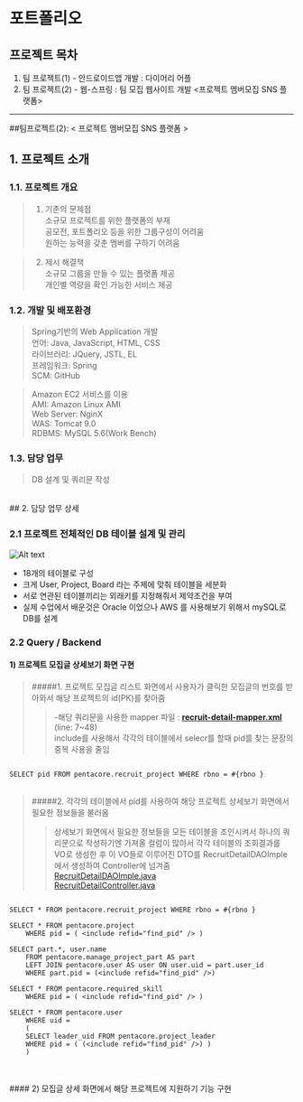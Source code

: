 # 포트폴리오

## 프로젝트 목차
1. 팀 프로젝트(1) - 안드로이드앱 개발 : 다이어리 어플
2. 팀 프로젝트(2) - 웹-스프링 : 팀 모집 웹사이트 개발 <프로젝트 멤버모집 SNS 플랫폼>

*****
##팀프로젝트(2): < 프로젝트 멤버모집 SNS 플랫폼 >
## 1. 프로젝트 소개

### 1.1. 프로젝트 개요
>1. 기존의 문제점<br/>
소규모 프로젝트를 위한 플랫폼의 부재<br/>
공모전, 포트폴리오 등을 위한 그룹구성이 어려움<br/>
원하는 능력을 갖춘 멤버를 구하기 어려움<br/>

>2. 제시 해결책<br/>
소규모 그룹을 만들 수 있는 플랫폼 제공 <br/>
개인별 역량을 확인 가능한 서비스 제공

### 1.2. 개발 및 배포환경
>Spring기반의 Web Application 개발<br/>
언어: Java, JavaScript, HTML, CSS<br/>
라이브러리: JQuery, JSTL, EL<br/>
프레임워크: Spring<br/>
SCM: GitHub	

>Amazon EC2 서비스를 이용 <br/>
AMI: Amazon Linux AMI <br/>
Web Server: NginX <br/>
WAS: Tomcat 9.0 <br/>
RDBMS: MySQL 5.6(Work Bench) <br/>

<!--
목표 및 현실
프로젝트 목표: Web Application 을 완성하는데 필요한 모든 절차를 경험 
이상: 미팅 → 문서화 → 개발 → 회의 → 버전관리 → 테스팅 → 디플로이
현실: 미팅 → 개발 → 회의 → 디플로이
-->

### 1.3. 담당 업무
>DB 설계 및 쿼리문 작성<br/>

<br/>
## 2. 담당 업무 상세

### 2.1 프로젝트 전체적인 DB 테이블 설계 및 관리 <br/>
![Alt text](/path/to/ERD.png)

- 18개의 테이블로 구성
- 크게 User, Project, Board 라는 주제에 맞춰 테이블을 세분화
- 서로 연관된 테이블끼리는 외래키를 지정해줘서 제약조건을 부여
- 실제 수업에서 배운것은 Oracle 이었으나 AWS 를 사용해보기 위해서 mySQL로 DB를 설계

### 2.2 Query / Backend
#### 1) 프로젝트 모집글 상세보기 화면 구현
> #####1. 프로젝트 모집글 리스트 화면에서 사용자가 클릭한 모집글의 번호를 받아와서 해당 프로젝트의 id(PK)를 찾아줌 
>> -해당 쿼리문을 사용한 mapper 파일 : [**recruit-detail-mapper.xml**](https://github.com/itosamto/hs_portfolio/blob/master/TeamSNS/src/main/resources/mappers/recruit-detail-mapper.xml) (line: 7~48)<br/>
>> include를 사용해서 각각의 테이블에서 selecr를 할때 pid를 찾는 문장의 중복 사용을 줄임
<pre>
<code>
SELECT pid FROM pentacore.recruit_project WHERE rbno = #{rbno }
</code>
</pre>


> #####2. 각각의 테이블에서 pid를 사용하여 해당 프로젝트 상세보기 화면에서 필요한 정보들을 불러옴
>> 상세보기 화면에서 필요한 정보들을 모든 테이블을 조인시켜서 하나의 쿼리문으로 작성하기엔 가져올 컬럼이 많아서 각각 테이블의 조회결과를 VO로 생성한 후 이 VO들로 이루어진 DTO를 RecruitDetailDAOImple에서 생성하여 Controller에 넘겨줌<br/>
> <a href="https://github.com/itosamto/hs_portfolio/blob/master/TeamSNS/src/main/java/edu/penta/hyunsun/persistence/RecruitDetailDAOImple.java#L28">RecruitDetailDAOImple.java</a><br/>
<a href="https://github.com/itosamto/hs_portfolio/blob/master/TeamSNS/src/main/java/edu/penta/hyunsun/controller/RecruitDetailController.java#L19">RecruitDetailController.java</a>

<pre>
<code>
SELECT * FROM pentacore.recruit_project WHERE rbno = #{rbno }

SELECT * FROM pentacore.project 
	WHERE pid = ( &lt;include refid="find_pid" /&gt; )

SELECT part.*, user.name
	FROM pentacore.manage_project_part AS part
	LEFT JOIN pentacore.user AS user ON user.uid = part.user_id
	WHERE part.pid = (&lt;include refid="find_pid" /&gt;)

SELECT * FROM pentacore.required_skill
	WHERE pid = ( &lt;include refid="find_pid" /&gt; )

SELECT * FROM pentacore.user
	WHERE uid = 
	(
	SELECT leader_uid FROM pentacore.project_leader
	WHERE pid = ( (&lt;include refid="find_pid" /&gt;) )
	)
</code>
</pre>

<br/>
#### 2) 모집글 상세 화면에서 해당 프로젝트에 지원하기 기능 구현
